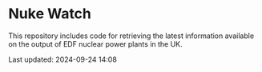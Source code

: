 # Nuke Watch

This repository includes code for retrieving the latest information available on the output of EDF nuclear power plants in the UK.

Last updated: 2024-09-24 14:08